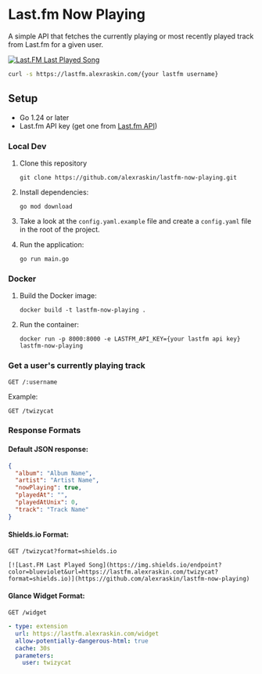 # Last.fm Now Playing

A simple API that fetches the currently playing or most recently played track from Last.fm for a given user.

[![Last.FM Last Played Song](https://img.shields.io/endpoint?color=purple&url=https://lastfm.alexraskin.com/twizycat?format=shields.io)](https://github.com/alexraskin/lastfm-now-playing)


```bash
curl -s https://lastfm.alexraskin.com/{your lastfm username}
```

## Setup

- Go 1.24 or later
- Last.fm API key (get one from [Last.fm API](https://www.last.fm/api/))

### Local Dev

1. Clone this repository
   ```
   git clone https://github.com/alexraskin/lastfm-now-playing.git
   ```

2. Install dependencies:
   ```
   go mod download
   ```

3. Take a look at the `config.yaml.example` file and create a `config.yaml` file in the root of the project.


4. Run the application:
   ```
   go run main.go
   ```

### Docker

1. Build the Docker image:
   ```
   docker build -t lastfm-now-playing .
   ```
2. Run the container:
   ```
   docker run -p 8000:8000 -e LASTFM_API_KEY={your lastfm api key} lastfm-now-playing
   ```

### Get a user's currently playing track

```
GET /:username
```

Example:
```
GET /twizycat
```

### Response Formats

#### Default JSON response:

```json
{
  "album": "Album Name",
  "artist": "Artist Name",
  "nowPlaying": true,
  "playedAt": "",
  "playedAtUnix": 0,
  "track": "Track Name"
}
```

#### Shields.io Format:

```
GET /twizycat?format=shields.io
```
```
[![Last.FM Last Played Song](https://img.shields.io/endpoint?color=blueviolet&url=https://lastfm.alexraskin.com/twizycat?format=shields.io)](https://github.com/alexraskin/lastfm-now-playing)
```

#### Glance Widget Format:

```
GET /widget
```
```yaml
- type: extension
  url: https://lastfm.alexraskin.com/widget
  allow-potentially-dangerous-html: true
  cache: 30s
  parameters:
    user: twizycat
```
